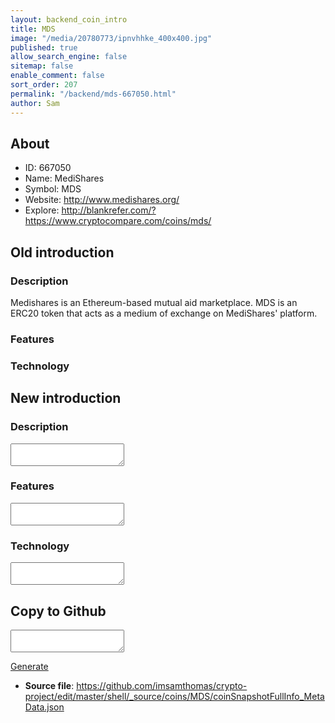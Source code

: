 ```yaml
---
layout: backend_coin_intro
title: MDS
image: "/media/20780773/ipnvhhke_400x400.jpg"
published: true
allow_search_engine: false
sitemap: false
enable_comment: false
sort_order: 207
permalink: "/backend/mds-667050.html"
author: Sam
---
```


## About

- ID: 667050
- Name: MediShares
- Symbol: MDS
- Website: http://www.medishares.org/
- Explore: http://blankrefer.com/?https://www.cryptocompare.com/coins/mds/


## Old introduction

### Description

<p><span>Medishares is an Ethereum-based mutual aid marketplace. MDS is an ERC20 token that acts as a medium of exchange on MediShares&#39; platform.</span></p>

### Features


### Technology




## New introduction


### Description
<textarea id="meta_description" name="description"></textarea>

### Features
<textarea id="meta_features" name="features"></textarea>

### Technology
<textarea id="meta_technology" name="technology"></textarea>


## Copy to Github

<textarea id="coinsnapshotfullinfo_metadata"></textarea>

<a href="#gen" onclick="generateMetaDatJson()">Generate</a>

- **Source file**: <a href="https://github.com/imsamthomas/crypto-project/edit/master/shell/_source/coins/MDS/coinSnapshotFullInfo_MetaData.json">https://github.com/imsamthomas/crypto-project/edit/master/shell/_source/coins/MDS/coinSnapshotFullInfo_MetaData.json</a>

